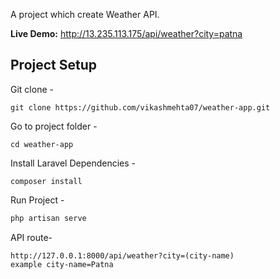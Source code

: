 A project which create Weather API.

**Live Demo:** http://13.235.113.175/api/weather?city=patna

## Project Setup
Git clone -
```console
git clone https://github.com/vikashmehta07/weather-app.git
```

Go to project folder -
```console
cd weather-app
```
Install Laravel Dependencies -
```console
composer install
```
Run Project -
```php
php artisan serve
```
API route-
```
http://127.0.0.1:8000/api/weather?city=(city-name)
example city-name=Patna
```
